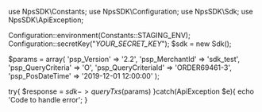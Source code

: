 use NpsSDK\Constants;
use NpsSDK\Configuration;
use NpsSDK\Sdk;
use NpsSDK\ApiException;

Configuration::environment(Constants::STAGING_ENV);
Configuration::secretKey("_YOUR_SECRET_KEY_");
$sdk = new Sdk();

$params = array(
    'psp_Version' => '2.2',
    'psp_MerchantId' => 'sdk_test',
    'psp_QueryCriteria' => 'O',
    'psp_QueryCriteriaId' => 'ORDER69461-3',
    'psp_PosDateTime' => '2019-12-01 12:00:00'
);

try{ 
    $response = $sdk->queryTxs($params) 
}catch(ApiException $e){ 
    echo 'Code to handle error'; 
} 
